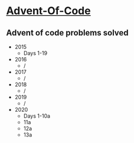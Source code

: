 # [Advent-Of-Code](adventofcode.com)

## Advent of code problems solved
* 2015
    * Days 1-19
* 2016
    * /
* 2017
    * /
* 2018
    * /
* 2019
    * /
* 2020
    * Days 1-10a
    * 11a
    * 12a
    * 13a
